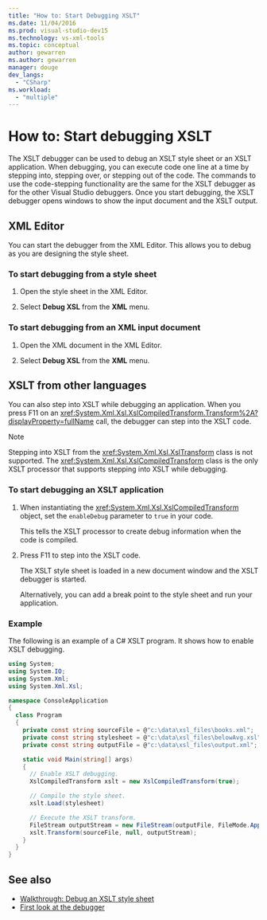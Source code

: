 ```yaml
---
title: "How to: Start Debugging XSLT"
ms.date: 11/04/2016
ms.prod: visual-studio-dev15
ms.technology: vs-xml-tools
ms.topic: conceptual
author: gewarren
ms.author: gewarren
manager: douge
dev_langs:
  - "CSharp"
ms.workload:
  - "multiple"
---
```

# How to: Start debugging XSLT

The XSLT debugger can be used to debug an XSLT style sheet or an XSLT application. When debugging, you can execute code one line at a time by stepping into, stepping over, or stepping out of the code. The commands to use the code-stepping functionality are the same for the XSLT debugger as for the other Visual Studio debuggers. Once you start debugging, the XSLT debugger opens windows to show the input document and the XSLT output.

## XML Editor

You can start the debugger from the XML Editor. This allows you to debug as you are designing the style sheet.

### To start debugging from a style sheet

1. Open the style sheet in the XML Editor.

1. Select **Debug XSL** from the **XML** menu.

### To start debugging from an XML input document

1. Open the XML document in the XML Editor.

1. Select **Debug XSL** from the **XML** menu.

## XSLT from other languages

You can also step into XSLT while debugging an application. When you press F11 on an <xref:System.Xml.Xsl.XslCompiledTransform.Transform%2A?displayProperty=fullName> call, the debugger can step into the XSLT code.

> [!NOTE]
> Stepping into XSLT from the <xref:System.Xml.Xsl.XslTransform> class is not supported. The <xref:System.Xml.Xsl.XslCompiledTransform> class is the only XSLT processor that supports stepping into XSLT while debugging.

### To start debugging an XSLT application

1. When instantiating the <xref:System.Xml.Xsl.XslCompiledTransform> object, set the `enableDebug` parameter to `true` in your code.

     This tells the XSLT processor to create debug information when the code is compiled.

1. Press F11 to step into the XSLT code.

     The XSLT style sheet is loaded in a new document window and the XSLT debugger is started.

     Alternatively, you can add a break point to the style sheet and run your application.

### Example

The following is an example of a C# XSLT program. It shows how to enable XSLT debugging.

```csharp
using System;
using System.IO;
using System.Xml;
using System.Xml.Xsl;

namespace ConsoleApplication
{
  class Program
  {
    private const string sourceFile = @"c:\data\xsl_files\books.xml";
    private const string stylesheet = @"c:\data\xsl_files\belowAvg.xsl";
    private const string outputFile = @"c:\data\xsl_files\output.xml";

    static void Main(string[] args)
    {
      // Enable XSLT debugging.
      XslCompiledTransform xslt = new XslCompiledTransform(true);

      // Compile the style sheet.
      xslt.Load(stylesheet)

      // Execute the XSLT transform.
      FileStream outputStream = new FileStream(outputFile, FileMode.Append);
      xslt.Transform(sourceFile, null, outputStream);
    }
  }
}
```

## See also

- [Walkthrough: Debug an XSLT style sheet](../xml-tools/walkthrough-debug-an-xslt-style-sheet.md)
- [First look at the debugger](../debugger/debugger-feature-tour.md)   